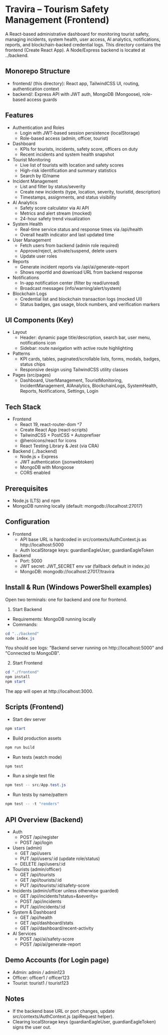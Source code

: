 # Travira – Tourism Safety Management (Frontend)

A React-based administrative dashboard for monitoring tourist safety, managing incidents, system health, user access, AI analytics, notifications, reports, and blockchain-backed credential logs. This directory contains the frontend (Create React App). A Node/Express backend is located at ../backend.


## Monorepo Structure
- frontend/ (this directory): React app, TailwindCSS UI, routing, authentication context
- backend/: Express API with JWT auth, MongoDB (Mongoose), role-based access guards


## Features
- Authentication and Roles
  - Login with JWT-based session persistence (localStorage)
  - Role-based access (admin, officer, tourist)
- Dashboard
  - KPIs for tourists, incidents, safety score, officers on duty
  - Recent incidents and system health snapshot
- Tourist Monitoring
  - Live list of tourists with location and safety scores
  - High-risk identification and summary statistics
  - Search by ID/name
- Incident Management
  - List and filter by status/severity
  - Create new incidents (type, location, severity, touristId, description)
  - Timestamps, assignments, and status visibility
- AI Analytics
  - Safety score calculator via AI API
  - Metrics and alert stream (mocked)
  - 24-hour safety trend visualization
- System Health
  - Real-time service status and response times via /api/health
  - Overall health indicator and last updated time
- User Management
  - Fetch users from backend (admin role required)
  - Approve/reject, activate/suspend, delete users
  - Update user roles
- Reports
  - Generate incident reports via /api/ai/generate-report
  - Shows reportId and download URL from backend response
- Notifications
  - In-app notification center (filter by read/unread)
  - Broadcast messages (info/warning/alert/system)
- Blockchain Logs
  - Credential list and blockchain transaction logs (mocked UI)
  - Status badges, gas usage, block numbers, and verification markers


## UI Components (Key)
- Layout
  - Header: dynamic page title/description, search bar, user menu, notifications icon
  - Sidebar: route navigation with active route highlighting
- Patterns
  - KPI cards, tables, paginated/scrollable lists, forms, modals, badges, status chips
  - Responsive design using TailwindCSS utility classes
- Pages (src/pages)
  - Dashboard, UserManagement, TouristMonitoring, IncidentManagement, AIAnalytics, BlockchainLogs, SystemHealth, Reports, Notifications, Settings, Login


## Tech Stack
- Frontend
  - React 19, react-router-dom ^7
  - Create React App (react-scripts)
  - TailwindCSS + PostCSS + Autoprefixer
  - @heroicons/react for icons
  - React Testing Library & Jest (via CRA)
- Backend (../backend)
  - Node.js + Express
  - JWT authentication (jsonwebtoken)
  - MongoDB with Mongoose
  - CORS enabled


## Prerequisites
- Node.js (LTS) and npm
- MongoDB running locally (default: mongodb://localhost:27017)


## Configuration
- Frontend
  - API base URL is hardcoded in src/contexts/AuthContext.js as http://localhost:5000
  - Auth localStorage keys: guardianEagleUser, guardianEagleToken
- Backend
  - Port: 5000
  - JWT secret: JWT_SECRET env var (fallback default in index.js)
  - MongoDB: mongodb://localhost:27017/travira


## Install & Run (Windows PowerShell examples)
Open two terminals: one for backend and one for frontend.

1) Start Backend
- Requirements: MongoDB running locally
- Commands:
```powershell
cd "../backend"
node index.js
```
You should see logs: "Backend server running on http://localhost:5000" and "Connected to MongoDB".

2) Start Frontend
```powershell
cd "./frontend"
npm install
npm start
```
The app will open at http://localhost:3000.


## Scripts (Frontend)
- Start dev server
```powershell
npm start
```
- Build production assets
```powershell
npm run build
```
- Run tests (watch mode)
```powershell
npm test
```
- Run a single test file
```powershell
npm test -- src/App.test.js
```
- Run tests by name/pattern
```powershell
npm test -- -t "renders"
```


## API Overview (Backend)
- Auth
  - POST /api/register
  - POST /api/login
- Users (admin)
  - GET /api/users
  - PUT /api/users/:id (update role/status)
  - DELETE /api/users/:id
- Tourists (admin/officer)
  - GET /api/tourists
  - GET /api/tourists/:id
  - PUT /api/tourists/:id/safety-score
- Incidents (admin/officer unless otherwise guarded)
  - GET /api/incidents?status=&severity=
  - POST /api/incidents
  - PUT /api/incidents/:id
- System & Dashboard
  - GET /api/health
  - GET /api/dashboard/stats
  - GET /api/dashboard/recent-activity
- AI Services
  - POST /api/ai/safety-score
  - POST /api/ai/generate-report


## Demo Accounts (for Login page)
- Admin: admin / admin123
- Officer: officer1 / officer123
- Tourist: tourist1 / tourist123


## Notes
- If the backend base URL or port changes, update src/contexts/AuthContext.js (apiRequest helper).
- Clearing localStorage keys (guardianEagleUser, guardianEagleToken) signs the user out.

